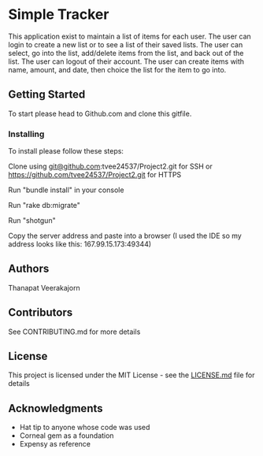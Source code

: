# Simple Tracker

This application exist to maintain a list of items for each user. The user can login to create a new list or to see a list of their saved lists. The user can select, go into the list, add/delete items from the list, and back out of the list. The user can logout of their account. The user can create items with name, amount, and date, then choice the list for the item to go into.

## Getting Started

To start please head to Github.com and clone this gitfile.

### Installing

To install please follow these steps:

Clone using git@github.com:tvee24537/Project2.git for SSH or https://github.com/tvee24537/Project2.git for HTTPS

Run "bundle install" in your console

Run "rake db:migrate"

Run "shotgun"

Copy the server address and paste into a browser (I used the IDE so my address looks like this: 167.99.15.173:49344)

## Authors

Thanapat Veerakajorn

## Contributors

See CONTRIBUTING.md for more details

## License

This project is licensed under the MIT License - see the [LICENSE.md](LICENSE.md) file for details

## Acknowledgments

* Hat tip to anyone whose code was used
* Corneal gem as a foundation
* Expensy as reference
